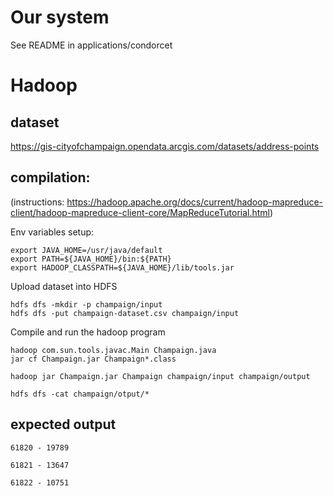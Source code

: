 # Our system
See README in applications/condorcet

# Hadoop

## dataset
https://gis-cityofchampaign.opendata.arcgis.com/datasets/address-points

## compilation:
(instructions: https://hadoop.apache.org/docs/current/hadoop-mapreduce-client/hadoop-mapreduce-client-core/MapReduceTutorial.html)

Env variables setup:

```
export JAVA_HOME=/usr/java/default
export PATH=${JAVA_HOME}/bin:${PATH}
export HADOOP_CLASSPATH=${JAVA_HOME}/lib/tools.jar
```

Upload dataset into HDFS

```
hdfs dfs -mkdir -p champaign/input
hdfs dfs -put champaign-dataset.csv champaign/input
```

Compile and run the hadoop program

```
hadoop com.sun.tools.javac.Main Champaign.java
jar cf Champaign.jar Champaign*.class

hadoop jar Champaign.jar Champaign champaign/input champaign/output

hdfs dfs -cat champaign/otput/*
```

## expected output
```
61820 - 19789

61821 - 13647

61822 - 10751
```